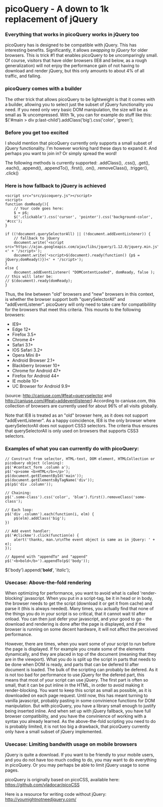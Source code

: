 # picoQuery - A down to 1k replacement of jQuery

<h3>Everything that works in picoQuery works in jQuery too</h3>
picoQuery has is designed to be compatible with jQuery. This has interesting benefits. Significantly, it allows <i>swapping to jQuery</i> for older browsers. This is trick #1 that enables picoQuery to be uncomparingly small. Of course, visitors that have older browsers (IE8 and below, as a rough generalization) will not enjoy the performance gain of not having to download and render jQuery, but this only amounts to about 4% of all traffic, and falling.

<h3>picoQuery comes with a builder</h3>
The other trick that allows picoQuery to be lightweight is that it comes with a builder, allowing you to select just the subset of jQuery functionality you need. If you need only very basic DOM manipulation, the size will be as small as 1k uncompressed. With 1k, you can for example do stuff like this: $('#main > div p:last-child').addClass('big').css('color', 'green');

<h3>Before you get too excited</h3>
I should mention that picoQuery currently only supports a small subset of jQuery functionality. I'm however working hard these days to expand it. And perhaps you want to join in? Or simply spread the word!

The following methods is currently supported: 
.addClass(), .css(), .get(), .each(), .append(), .appendTo(), .first(), .on(), .removeClass(), .trigger(), .click()


<h3>Here is how fallback to jQuery is achieved</h3>

	<script src="src/picoquery.js"></script>
	<script>
	function domReady(){
		// Your code goes here:
		$ = p$;
		$('.clickable').css('cursor', 'pointer').css('background-color', '#ccc');
	}

	if ((!document.querySelectorAll) || (!document.addEventListener)) {
		// fallback to jQuery
		document.write('<script src="https://ajax.googleapis.com/ajax/libs/jquery/1.12.0/jquery.min.js"><' + '/script>');
		document.write('<script>$(document).ready(function() {p$ = jQuery;domReady()})<' + '/script>');
	}
	else {
		document.addEventListener( "DOMContentLoaded", domReady, false );
    // this will later be:
    // $(document).ready(domReady);
	}


Thus, the line between "old" browsers and "new" browsers in this context, is whether the browser support both "querySelectorAll" and "addEventListener". picoQuery will only need to take care for compatibilility for the browsers that meet this criteria. This mounts to the following browsers:

- IE9+
- Edge 12+
- Firefox 3.5+
- Chrome 4+
- Safari 3.1+
- IOS Safari 3.2+
- Opera Mini 8+
- Android Browser 2.1+
- Blackberry browser 10+
- Chrome for Android 47+
- Firefox for Android 44+
- IE mobile 10+
- UC Browser for Android 9.9+

(source: http://caniuse.com/#feat=queryselector and http://caniuse.com/#feat=addeventlistener)
According to caniuse.com, this collection of browsers are currently used for about 96% of all visits globally. 

Note that IE8 is treated as an "old" browser here, as it does not support "addEventListener". As a happy coincidence, IE8 is the only browser where querySelectorAll does not support CSS3 selectors. The criteria thus ensures that querySelectorAll is only used on browsers that supports CSS3 selectors.

<h3>Examples of what you can currently do with picoQuery:</h3>

	// Construct from selector, HTML-text, DOM element, HTMLCollection or picoQuery object (cloning):
	p$('#contact_form .column a');
	p$('<p>some <b>HTML</b></p>');
	p$(document.getElementById('main'));
	p$(document.getElementsByTagName('div'));
	p$(p$('div .column'));

	// Chaining:
	p$('.some-class').css('color', 'blue').first().removeClass('some-class');

	// Each loop:
	p$('div .column').each(function(i, elm) {
		p$(elm).addClass('big');
	})

	// Add event handler:
	p$('#clickme').click(function(e) {
		alert('thanks, man.\n\nThe event object is same as in jQuery: ' + e);
	});

	// Append with "appendTo" and "append"
	p$('<b>bold</b>').appendTo(p$('body'));
  $('body').append('<b>bold</b>', '<i>italic</i>');

<h3>Usecase: Above-the-fold rendering</h3>
When optimizing for performance, you want to avoid what is called 'render-blocking' javascript. When you put in a script-tag, be it in head or in body, the browser needs to get the script (download it or get it from cache) and parse it (this is always needed). Many times, you actually find that none of the things you do in your script is so critical, that it cannot wait til after onload. You can then just defer your javascript, and your good to go - the download and rendering is done after the page is displayed, and if the browser is running on some decent hardware, it will not affect the perceived performance.

However, there are times, when you want some of your script to run before the page is displayed. If for example you create some of the elements dynamically, and they are placed in top of the document (meaning that they are in the viewport). What you do is split up the script in parts that needs to be done when DOM is ready, and parts that can be defered til after document is loaded. The bulk of the scripting can probably be defered. As it is not too bad for performance to use jQuery for the defered part, this means that most of your script can use jQuery. The first part is often so small, that it can be put inline in the HTML, in order to avoid making it render-blocking. You want to keep this script as small as possible, as it is downloaded on each page request. Until now, this has meant turning to vanilla javascript, probably pasting in some convinience functions for DOM manipulation. But with picoQuery, you have a library small enough to justify being inserted inline. And when set up with jQuery fallback, you have full browser compatibility, and you have the convinience of working with a syntax you already learned. As the above-the-fold scripting you need to do is probably limited, it is not too big a drawback, that picoQuery currently only have a small subset of jQuery implemented.

<h3>Usecase: Limiting bandwith usage on mobile browsers</h3>
jQuery is quite a download. If you want to be friendly to your mobile users, and you do not have too much coding to do, you may want to do everything in picoQuery. Or you may perhaps be able to limit jQuery usage to some pages. 


picoQuery is originally based on picoCSS, available here: https://github.com/vladocar/picoCSS

Here is a resource for writing code without jQuery: http://youmightnotneedjquery.com/

